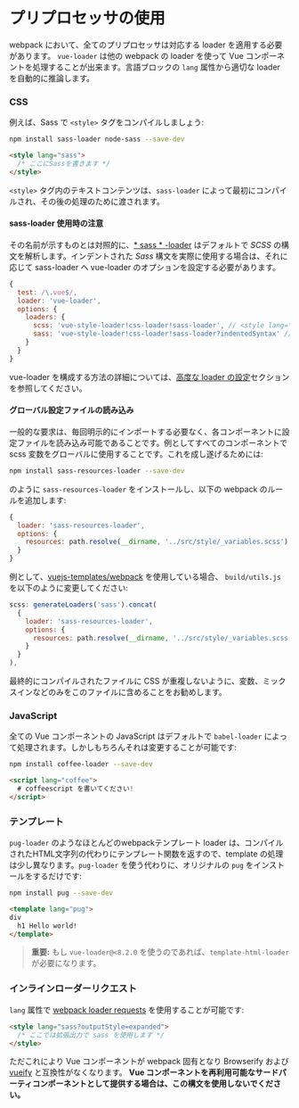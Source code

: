 # プリプロセッサの使用

webpack において、全てのプリプロセッサは対応する loader を適用する必要があります。 `vue-loader` は他の webpack の loader を使って Vue コンポーネントを処理することが出来ます。言語ブロックの `lang` 属性から適切な loader を自動的に推論します。

### CSS

例えば、Sass で `<style>` タグをコンパイルしましょう:

``` bash
npm install sass-loader node-sass --save-dev
```

``` html
<style lang="sass">
  /* ここにSassを書きます */
</style>
```

 `<style>` タグ内のテキストコンテンツは、`sass-loader` によって最初にコンパイルされ、その後の処理のために渡されます。

#### sass-loader 使用時の注意

その名前が示すものとは対照的に、[* sass * -loader](https://github.com/jtangelder/sass-loader) はデフォルトで *SCSS* の構文を解析します。インデントされた *Sass* 構文を実際に使用する場合は、それに応じて sass-loader へ vue-loader のオプションを設定する必要があります。

```javascript
{
  test: /\.vue$/,
  loader: 'vue-loader',
  options: {
    loaders: {
      scss: 'vue-style-loader!css-loader!sass-loader', // <style lang="scss">
      sass: 'vue-style-loader!css-loader!sass-loader?indentedSyntax' // <style lang="sass">
    }
  }
}
```

vue-loader を構成する方法の詳細については、[高度な loader の設定](./advanced.md)セクションを参照してください。

#### グローバル設定ファイルの読み込み

一般的な要求は、毎回明示的にインポートする必要なく、各コンポーネントに設定ファイルを読み込み可能であることです。例としてすべてのコンポーネントで scss 変数をグローバルに使用することです。これを成し遂げるためには:

``` bash
npm install sass-resources-loader --save-dev
```

のように `sass-resources-loader` をインストールし、以下の webpack のルールを追加します:

``` js
{
  loader: 'sass-resources-loader',
  options: {
    resources: path.resolve(__dirname, '../src/style/_variables.scss')
  }
}
```

例として、[vuejs-templates/webpack](https://github.com/vuejs-templates/webpack) を使用している場合、 `build/utils.js` を以下のように変更してください:

``` js
scss: generateLoaders('sass').concat(
  {
    loader: 'sass-resources-loader',
    options: {
      resources: path.resolve(__dirname, '../src/style/_variables.scss')
    }
  }
),
```

最終的にコンパイルされたファイルに CSS が重複しないように、変数、ミックスインなどのみをこのファイルに含めることをお勧めします。

### JavaScript

全ての Vue コンポーネントの JavaScript はデフォルトで `babel-loader` によって処理されます。しかしもちろんそれは変更することが可能です:

``` bash
npm install coffee-loader --save-dev
```

``` html
<script lang="coffee">
  # coffeescript を書いてください!
</script>
```

### テンプレート

`pug-loader` のようなほとんどのwebpackテンプレート loader は、コンパイルされたHTML文字列の代わりにテンプレート関数を返すので、template の処理は少し異なります。`pug-loader` を使う代わりに、オリジナルの `pug` をインストールをするだけです:

``` bash
npm install pug --save-dev
```

``` html
<template lang="pug">
div
  h1 Hello world!
</template>
```

> **重要:** もし `vue-loader@<8.2.0` を使うのであれば、`template-html-loader` が必要になります。

### インラインローダーリクエスト

`lang` 属性で [webpack loader requests](https://webpack.github.io/docs/loaders.html#introduction) を使用することが可能です:

``` html
<style lang="sass?outputStyle=expanded">
  /* ここでは拡張出力で sass を使用します */
</style>
```

ただこれにより Vue コンポーネントが webpack 固有となり Browserify および [vueify](https://github.com/vuejs/vueify) と互換性がなくなります。 **Vue コンポーネントを再利用可能なサードパーティコンポーネントとして提供する場合は、この構文を使用しないでください。**
